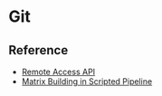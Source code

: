# Git

## Reference
* [Remote Access API](https://www.jenkins.io/doc/book/using/remote-access-api/)
* [Matrix Building in Scripted Pipeline](https://www.jenkins.io/blog/2019/12/02/matrix-building-with-scripted-pipeline/)